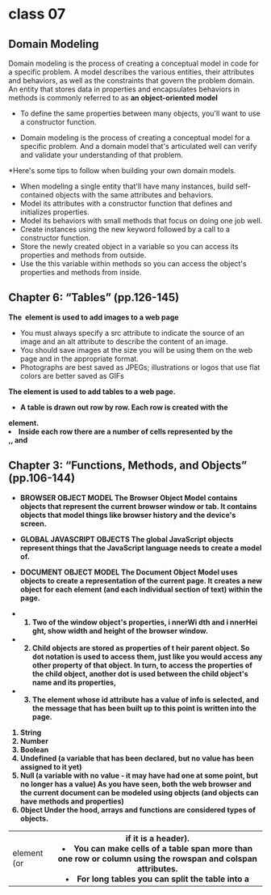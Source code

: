 # class 07 
## Domain Modeling

Domain modeling is the process of creating a conceptual model in code for a specific problem. A model describes the various entities, their attributes and behaviors, as well as the constraints that govern the problem domain. An entity that stores data in properties and encapsulates behaviors in methods is commonly referred to as  **an object-oriented model**


* To define the same properties between many objects, you'll want to use a constructor function.

* Domain modeling is the process of creating a conceptual model for a specific problem. And a domain model that's articulated well can verify and validate your understanding of that problem.

*Here's some tips to follow when building your own domain models.

* When modeling a single entity that'll have many instances, build self-contained objects with the same attributes and behaviors.
* Model its attributes with a constructor function that defines and initializes properties.
* Model its behaviors with small methods that focus on doing one job well.
* Create instances using the new keyword followed by a call to a constructor function.
* Store the newly created object in a variable so you can access its properties and methods from outside.
* Use the this variable within methods so you can access the object's properties and methods from inside.


## Chapter 6: “Tables” (pp.126-145)

**The <img> element is used to add images to a web page**

* You must always specify a src attribute to indicate the 
source of an image and an alt attribute to describe the 
content of an image.
* You should save images at the size you will be using 
them on the web page and in the appropriate format.
* Photographs are best saved as JPEGs; illustrations or 
logos that use flat colors are better saved as GIFs


**The <table> element is used to add tables to a web page.**

*  A table is drawn out row by row. Each row is created 
with the <tr> element.
* Inside each row there are a number of cells 
represented by the <td> element (or <th> if it is a 
header).
* You can make cells of a table span more than one row 
or column using the rowspan and colspan attributes.
* For long tables you can split the table into a <thead>, 
<tbody>, and <tfoot>


## Chapter 3: “Functions, Methods, and Objects” (pp.106-144)

* BROWSER OBJECT MODEL 
The Browser Object Model contains 
objects that represent the current 
browser window or tab. It contains 
objects that model things like 
browser history and the 
device's screen.  
 
* GLOBAL JAVASCRIPT OBJECTS 
The global JavaScript objects 
represent things that the JavaScript 
language needs to create a model 
of. 

* DOCUMENT OBJECT MODEL 
The Document Object Model uses 
objects to create a representation of 
the current page. It creates a new 
object for each element (and each 
individual section of text) 
within the page.


* 1. Two of the window object's 
properties, i nnerWi dth and 
i nnerHei ght, show width and 
height of the browser window. 


* 2. Child objects are stored as 
properties of t heir parent object. 
So dot notation is used to access 
them, just like you would access 
any other property of that object. 
In turn, to access the properties 
of the child object, another dot is 
used between the child object's 
name and its properties, 


* 3. The element whose id 
attribute has a value of info is 
selected, and the message that 
has been built up to this point is 
written into the page. 


1. String 
2. Number 
3. Boolean 
4. Undefined (a variable that has been declared, but 
no value has been assigned to it yet) 
5. Null (a variable with no value - it may have had 
one at some point, but no longer has a value) 
As you have seen, both the web browser and the 
current document can be modeled using objects 
(and objects can have methods and properties)
6. 0bject 
Under the hood, arrays and functions are considered 
types of objects. 